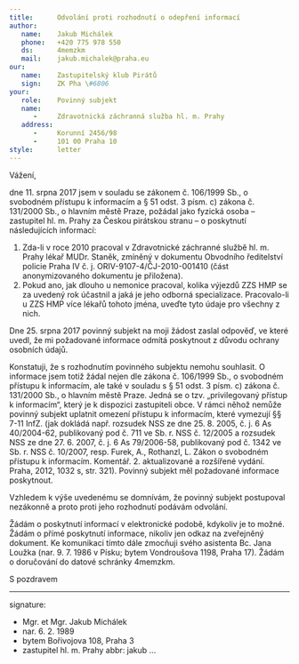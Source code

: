 ```yaml
---
title:      Odvolání proti rozhodnutí o odepření informací
author:
   name:    Jakub Michálek
   phone:   +420 775 978 550
   ds:      4memzkm
   mail:    jakub.michalek@praha.eu
our:
   name:    Zastupitelský klub Pirátů
   sign:    ZK Pha \#6806
your:
   role:    Povinný subjekt
   name:    
      -     Zdravotnická záchranná služba hl. m. Prahy
   address:
      -     Korunní 2456/98
      -     101 00 Praha 10
style:      letter
---
```


Vážení,

dne 11. srpna 2017 jsem v souladu se zákonem č. 106/1999 Sb., o svobodném přístupu k informacím a § 51 odst. 3 písm. c) zákona č. 131/2000 Sb., o hlavním městě Praze, požádal jako fyzická osoba – zastupitel hl. m. Prahy za Českou pirátskou stranu – o poskytnutí následujících informací:

1. Zda-li v roce 2010 pracoval v Zdravotnické záchranné službě hl. m. Prahy lékař MUDr. Staněk, zmíněný v dokumentu Obvodního ředitelství policie Praha IV č. j. ORIV-9107-4/ČJ-2010-001410 (část anonymizovaného dokumentu je přiložena).
2. Pokud ano, jak dlouho u nemonice pracoval, kolika výjezdů ZZS HMP se za uvedený rok účastnil a jaká je jeho odborná specializace. Pracovalo-li u ZZS HMP více lékařů tohoto jména, uveďte tyto údaje pro všechny z nich.

Dne 25. srpna 2017 povinný subjekt na moji žádost zaslal odpověď, ve které uvedl, že mi požadované informace odmítá poskytnout z důvodu ochrany osobních údajů.

Konstatuji, že s rozhodnutím povinného subjektu nemohu souhlasit. O informace jsem totiž žádal nejen dle zákona č. 106/1999 Sb., o svobodném přístupu k informacím, ale také v souladu s § 51 odst. 3 písm. c) zákona č. 131/2000 Sb., o hlavním městě Praze. Jedná se o tzv. „privilegovaný přístup k informacím“, který je k dispozici zastupiteli obce. V rámci něhož nemůže povinný subjekt uplatnit omezení přístupu k informacím, které vymezují §§ 7-11 InfZ. (jak dokládá např. rozsudek NSS ze dne 25. 8. 2005, č. j. 6 As 40/2004-62, publikovaný pod č. 711 ve Sb. r. NSS č. 12/2005 a rozsudek NSS ze dne 27. 6. 2007, č. j. 6 As 79/2006-58, publikovaný pod č. 1342 ve Sb. r. NSS č. 10/2007, resp. Furek, A., Rothanzl, L. Zákon o svobodném přístupu k informacím. Komentář. 2. aktualizované a rozšířené vydání. Praha, 2012, 1032 s, str. 321). Povinný subjekt měl požadované informace poskytnout. 

Vzhledem k výše uvedenému se domnívám, že povinný subjekt postupoval nezákonně a proto proti jeho rozhodnutí podávám odvolání.

Žádám o poskytnutí informací v elektronické podobě, kdykoliv je to možné. Žádám o přímé poskytnutí informace, nikoliv jen odkaz na zveřejněný dokument. Ke komunikaci tímto dále zmocňuji svého asistenta Bc. Jana Loužka (nar. 9. 7. 1986 v Písku; bytem Vondroušova 1198, Praha 17). Žádám o doručování do datové schránky 4memzkm.

S pozdravem

---
signature: 
  - Mgr. et Mgr. Jakub Michálek
  - nar. 6. 2. 1989
  - bytem Bořivojova 108, Praha 3
  - zastupitel hl. m. Prahy
abbr:       jakub
...
